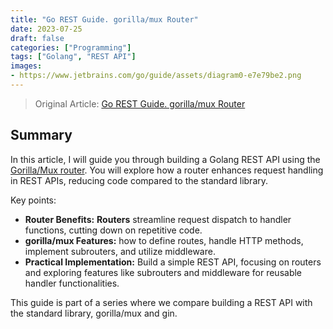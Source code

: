 ```yaml
---
title: "Go REST Guide. gorilla/mux Router"
date: 2023-07-25
draft: false
categories: ["Programming"]
tags: ["Golang", "REST API"]
images:
- https://www.jetbrains.com/go/guide/assets/diagram0-e7e79be2.png
---
```


> Original Article: [Go REST Guide. gorilla/mux Router](https://www.jetbrains.com/go/guide/tutorials/rest_api_series/gorilla-mux/)

## Summary

In this article, I will guide you through building a Golang REST API using the [Gorilla/Mux router](https://github.com/gorilla/mux). You will explore how a router enhances request handling in REST APIs, reducing code compared to the standard library. 

Key points:

*   **Router Benefits:** **Routers** streamline request dispatch to handler functions, cutting down on repetitive code.
*   **gorilla/mux Features:**  how to define routes, handle HTTP methods, implement subrouters, and utilize middleware.
*   **Practical Implementation:** Build a simple REST API, focusing on routers and exploring features like subrouters and middleware for reusable handler functionalities.

This guide is part of a series where we compare building a REST API with the standard library, gorilla/mux and gin.
